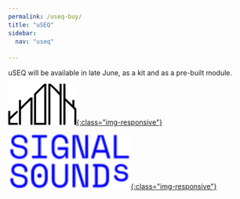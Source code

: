 ```yaml
---
permalink: /useq-buy/
title: "uSEQ"
sidebar:
  nav: "useq"

---
```



uSEQ will be available in late June, as a kit and as a pre-built module.



[![Thonk](/assets/images/thonk.webp){:class="img-responsive"}](https://www.thonk.co.uk/)


[![Signal Sounds](/assets/images/signalsounds-header-logo.png){:class="img-responsive"}](https://www.signalsounds.com/)




